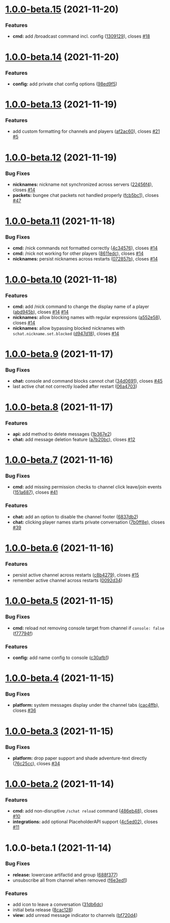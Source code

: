 # [1.0.0-beta.15](https://github.com/sVoxelDev/sChat/compare/v1.0.0-beta.14...v1.0.0-beta.15) (2021-11-20)


### Features

* **cmd:** add /broadcast command incl. config ([1309129](https://github.com/sVoxelDev/sChat/commit/13091295a5ddcd94958835a7205df878329baddb)), closes [#18](https://github.com/sVoxelDev/sChat/issues/18)

# [1.0.0-beta.14](https://github.com/sVoxelDev/sChat/compare/v1.0.0-beta.13...v1.0.0-beta.14) (2021-11-20)


### Features

* **config:** add private chat config options ([98ed9f5](https://github.com/sVoxelDev/sChat/commit/98ed9f5331ac5d2a56a34b451032aaa3904d3764))

# [1.0.0-beta.13](https://github.com/sVoxelDev/sChat/compare/v1.0.0-beta.12...v1.0.0-beta.13) (2021-11-19)


### Features

* add custom formatting for channels and players ([af2ac60](https://github.com/sVoxelDev/sChat/commit/af2ac60befa7d16eeb5539c4e511962629a38e92)), closes [#21](https://github.com/sVoxelDev/sChat/issues/21) [#5](https://github.com/sVoxelDev/sChat/issues/5)

# [1.0.0-beta.12](https://github.com/sVoxelDev/sChat/compare/v1.0.0-beta.11...v1.0.0-beta.12) (2021-11-19)


### Bug Fixes

* **nicknames:** nickname not synchronized across servers ([22456f4](https://github.com/sVoxelDev/sChat/commit/22456f49c30a395b2b56810866142f24c20453ec)), closes [#14](https://github.com/sVoxelDev/sChat/issues/14)
* **packets:** bungee chat packets not handled properly ([fcb5bc1](https://github.com/sVoxelDev/sChat/commit/fcb5bc184b48facc9fcb0cc56a7e7df38f3ea814)), closes [#47](https://github.com/sVoxelDev/sChat/issues/47)

# [1.0.0-beta.11](https://github.com/sVoxelDev/sChat/compare/v1.0.0-beta.10...v1.0.0-beta.11) (2021-11-18)


### Bug Fixes

* **cmd:** /nick commands not formatted correctly ([4c34576](https://github.com/sVoxelDev/sChat/commit/4c34576cf7619cf93a7145e6fd3729442a2b2c4a)), closes [#14](https://github.com/sVoxelDev/sChat/issues/14)
* **cmd:** /nick not working for other players ([8611edc](https://github.com/sVoxelDev/sChat/commit/8611edc167ae228dbb9da7a739d63d5e8f84cf73)), closes [#14](https://github.com/sVoxelDev/sChat/issues/14)
* **nicknames:** persist nicknames across restarts ([072857b](https://github.com/sVoxelDev/sChat/commit/072857b15ccee02db41477e14bbb66fa1bfd6280)), closes [#14](https://github.com/sVoxelDev/sChat/issues/14)

# [1.0.0-beta.10](https://github.com/sVoxelDev/sChat/compare/v1.0.0-beta.9...v1.0.0-beta.10) (2021-11-18)


### Features

* **cmd:** add /nick command to change the display name of a player ([abd945b](https://github.com/sVoxelDev/sChat/commit/abd945b7d526700cf940edfa70adbb5dc475a23a)), closes [#14](https://github.com/sVoxelDev/sChat/issues/14) [#14](https://github.com/sVoxelDev/sChat/issues/14)
* **nicknames:** allow blocking names with regular expressions ([a552e58](https://github.com/sVoxelDev/sChat/commit/a552e585dcaeffafa0c3b722a8ea27a6528b1e4b)), closes [#14](https://github.com/sVoxelDev/sChat/issues/14)
* **nicknames:** allow bypassing blocked nicknames with `schat.nickname.set.blocked` ([d947d18](https://github.com/sVoxelDev/sChat/commit/d947d187ae72416f505877c57fe73df2dabe814f)), closes [#14](https://github.com/sVoxelDev/sChat/issues/14)

# [1.0.0-beta.9](https://github.com/sVoxelDev/sChat/compare/v1.0.0-beta.8...v1.0.0-beta.9) (2021-11-17)


### Bug Fixes

* **chat:** console and command blocks cannot chat ([34d0691](https://github.com/sVoxelDev/sChat/commit/34d0691088ff258f442066588e657c77ce595dfd)), closes [#45](https://github.com/sVoxelDev/sChat/issues/45)
* last active chat not correctly loaded after restart ([06a4703](https://github.com/sVoxelDev/sChat/commit/06a47030ec48cd9da382283e33e4b58524629148))

# [1.0.0-beta.8](https://github.com/sVoxelDev/sChat/compare/v1.0.0-beta.7...v1.0.0-beta.8) (2021-11-17)


### Features

* **api:** add method to delete messages ([1b367e2](https://github.com/sVoxelDev/sChat/commit/1b367e262ad1b0e5e8ecf33ff3a58246bb159620))
* **chat:** add message deletion feature ([a7b20bc](https://github.com/sVoxelDev/sChat/commit/a7b20bc30c311eac27c66826f70867824848188a)), closes [#12](https://github.com/sVoxelDev/sChat/issues/12)

# [1.0.0-beta.7](https://github.com/Silthus/sChat/compare/v1.0.0-beta.6...v1.0.0-beta.7) (2021-11-16)


### Bug Fixes

* **cmd:** add missing permission checks to channel click leave/join events ([151a687](https://github.com/Silthus/sChat/commit/151a68701a1a40a7d06d0d61a306f7cae642db39)), closes [#41](https://github.com/Silthus/sChat/issues/41)


### Features

* **chat:** add an option to disable the channel footer ([6837db2](https://github.com/Silthus/sChat/commit/6837db20cbbb5871c9a6f808bf75c408979ad8b3))
* **chat:** clicking player names starts private conversation ([7b0ff8e](https://github.com/Silthus/sChat/commit/7b0ff8eddd35fa959707b2415688d3a338015c15)), closes [#39](https://github.com/Silthus/sChat/issues/39)

# [1.0.0-beta.6](https://github.com/Silthus/sChat/compare/v1.0.0-beta.5...v1.0.0-beta.6) (2021-11-16)


### Features

* persist active channel across restarts ([c8b4279](https://github.com/Silthus/sChat/commit/c8b427987c87888b0a46578ba9b9f8acc168a8b9)), closes [#15](https://github.com/Silthus/sChat/issues/15)
* remember active channel across restarts ([0092d34](https://github.com/Silthus/sChat/commit/0092d3430db3b97ae427d65c8c2973ad72acf658))

# [1.0.0-beta.5](https://github.com/Silthus/sChat/compare/v1.0.0-beta.4...v1.0.0-beta.5) (2021-11-15)


### Bug Fixes

* **cmd:** reload not removing console target from channel if `console: false` ([f77794f](https://github.com/Silthus/sChat/commit/f77794f24f17480a50d8fb901196dab0124c5672))


### Features

* **config:** add name config to console ([c30afb1](https://github.com/Silthus/sChat/commit/c30afb1cf17436a0bd8233b96f1c72dfd64d38fb))

# [1.0.0-beta.4](https://github.com/Silthus/sChat/compare/v1.0.0-beta.3...v1.0.0-beta.4) (2021-11-15)


### Bug Fixes

* **platform:** system messages display under the channel tabs ([cac4ffb](https://github.com/Silthus/sChat/commit/cac4ffbc62b48b981be3b68b79d595d93ecbd87b)), closes [#36](https://github.com/Silthus/sChat/issues/36)

# [1.0.0-beta.3](https://github.com/Silthus/sChat/compare/v1.0.0-beta.2...v1.0.0-beta.3) (2021-11-15)


### Bug Fixes

* **platform:** drop paper support and shade adventure-text directly ([76c25cc](https://github.com/Silthus/sChat/commit/76c25cc76d29790d4b27f9976caf6ba3393e7f03)), closes [#34](https://github.com/Silthus/sChat/issues/34)

# [1.0.0-beta.2](https://github.com/Silthus/sChat/compare/v1.0.0-beta.1...v1.0.0-beta.2) (2021-11-14)


### Features

* **cmd:** add non-disruptive `/schat reload` command ([486eb48](https://github.com/Silthus/sChat/commit/486eb48a7365e45ce0588aee598f6d6756422c79)), closes [#10](https://github.com/Silthus/sChat/issues/10)
* **integrations:** add optional PlaceholderAPI support ([4c5ed02](https://github.com/Silthus/sChat/commit/4c5ed02dd21e38c99313f0a739f57ef34c2ff0ff)), closes [#11](https://github.com/Silthus/sChat/issues/11)

# 1.0.0-beta.1 (2021-11-14)


### Bug Fixes

* **release:** lowercase artifactid and group ([688f377](https://github.com/Silthus/sChat/commit/688f3777abdbc0f7efe797d87dac96143d40088a))
* unsubscribe all from channel when removed ([f6e3ed1](https://github.com/Silthus/sChat/commit/f6e3ed15a6fc95195da5b8fdae0e41e98400b300))


### Features

* add icon to leave a conversation ([31db6dc](https://github.com/Silthus/sChat/commit/31db6dc47300f6061b25f87aeffec192a6fc68c7))
* initial beta release ([8cac128](https://github.com/Silthus/sChat/commit/8cac1281e9530898bcef3c799455f61d6942a91a))
* **view:** add unread message indicator to channels ([bf720d4](https://github.com/Silthus/sChat/commit/bf720d450184a7c6e51731fe2fbb6e31fba2adb4))
